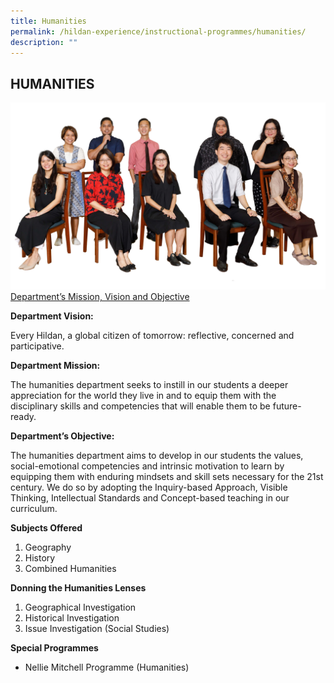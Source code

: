 ```yaml
---
title: Humanities
permalink: /hildan-experience/instructional-programmes/humanities/
description: ""
---
```




HUMANITIES
----------
![](/images/Staff/humanities.jpg)
<U>Department’s Mission, Vision and Objective</U>

**Department Vision:**

<style> { margin:0;} </style>Every Hildan, a global citizen of tomorrow: reflective, concerned and participative. 

<b>Department Mission: </b>

<style> { margin:0;} </style>The humanities department seeks to instill in our students a deeper appreciation for the world they live in and to equip them with the disciplinary skills and competencies that will enable them to be future-ready. 

**Department’s Objective:**

<style> { margin:0;} </style>The humanities department aims to develop in our students the values, social-emotional competencies and intrinsic motivation to learn by equipping them with enduring mindsets and skill sets necessary for the 21st century. We do so by adopting the Inquiry-based Approach, Visible Thinking, Intellectual Standards and Concept-based teaching in our curriculum. 

**Subjects Offered** 
1. Geography
2. History 
3. Combined Humanities

**Donning the Humanities Lenses**
1. Geographical Investigation
2. Historical Investigation
3. Issue Investigation (Social Studies)

**Special Programmes**
* Nellie Mitchell Programme (Humanities)